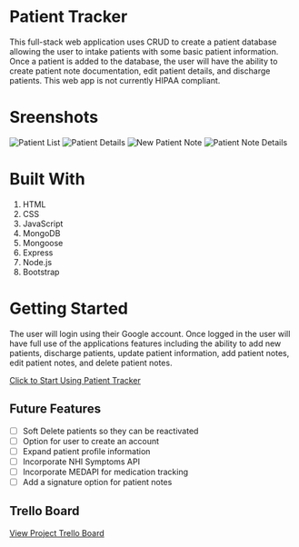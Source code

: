# Patient Tracker

This full-stack web application uses CRUD to create a patient database allowing the user to intake patients with some basic patient information. Once a patient is added to the database, the user will have the ability to create patient note documentation, edit patient details, and discharge patients. This web app is not currently HIPAA compliant.

# Sreenshots

![Patient List](https://i.imgur.com/ep2pJUh.png)
![Patient Details](https://i.imgur.com/cYc8mt9.png)
![New Patient Note](https://i.imgur.com/q8FoHI5.png)
![Patient Note Details](https://i.imgur.com/eAJps1O.png)

# Built With

1. HTML
2. CSS
3. JavaScript
4. MongoDB
5. Mongoose
6. Express
7. Node.js
8. Bootstrap

# Getting Started

The user will login using their Google account. Once logged in the user will have full use of the applications features including the ability to add new patients, discharge patients, update patient information, add patient notes, edit patient notes, and delete patient notes. 

[Click to Start Using Patient Tracker](https://patienttracker.fly.dev)

## Future Features

- [ ] Soft Delete patients so they can be reactivated
- [ ] Option for user to create an account
- [ ] Expand patient profile information
- [ ] Incorporate NHI Symptoms API
- [ ] Incorporate MEDAPI for medication tracking
- [ ] Add a signature option for patient notes

## Trello Board

[View Project Trello Board](https://trello.com/b/i3XLnZiN/project-2-patient-tracker)